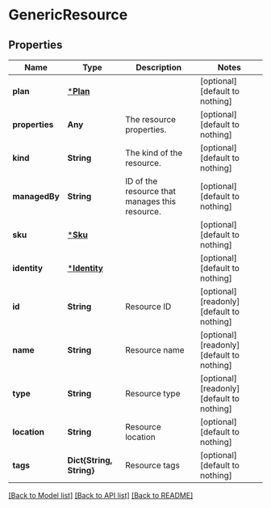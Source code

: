 # GenericResource


## Properties
Name | Type | Description | Notes
------------ | ------------- | ------------- | -------------
**plan** | [***Plan**](Plan.md) |  | [optional] [default to nothing]
**properties** | **Any** | The resource properties. | [optional] [default to nothing]
**kind** | **String** | The kind of the resource. | [optional] [default to nothing]
**managedBy** | **String** | ID of the resource that manages this resource. | [optional] [default to nothing]
**sku** | [***Sku**](Sku.md) |  | [optional] [default to nothing]
**identity** | [***Identity**](Identity.md) |  | [optional] [default to nothing]
**id** | **String** | Resource ID | [optional] [readonly] [default to nothing]
**name** | **String** | Resource name | [optional] [readonly] [default to nothing]
**type** | **String** | Resource type | [optional] [readonly] [default to nothing]
**location** | **String** | Resource location | [optional] [default to nothing]
**tags** | **Dict{String, String}** | Resource tags | [optional] [default to nothing]


[[Back to Model list]](../README.md#models) [[Back to API list]](../README.md#api-endpoints) [[Back to README]](../README.md)


